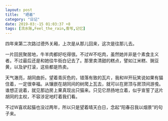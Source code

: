 ```yaml
---
layout: post
title:  "晒着"
category: "日记"
date: 2019-03:-15 01:03:37 +8
tags: [流水账,Feel_the_rain,誊写,记忆]
---
```

四年来第二次路过德外关厢，上次是从那儿回来，这次是往那儿去。

一片回民聚居地，牛羊肉都好吃得很。不过W不吃肉，虽然她并非是个素食主义者。不过最后还是和她往牛街白记去了。那里卖清甜的糕点，譬如江米糕、豌豆黄，以及驴打滚，这些都是热卖。

天气澈亮，胡同曲折。望着青灰色的，错落有致的瓦片，我和W开玩笑说如果有猫住着，一定很幸福。从镶嵌在胡同间的树爬上瓦去，就可以在房顶与房顶间游曵。谁想正说着，就见那边房上果真现出只猫来。只见它昂扬地立着，似乎宣誓了这片胡同的主权，不容涉足地盯着我们看。

不过W喜欢起猫也没过两年，所以只是望着晴天白日，念起“阳春召我以烟景”的句子来。